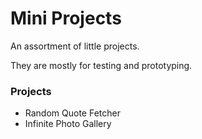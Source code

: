 # Mini Projects

An assortment of little projects.

They are mostly for testing and prototyping.

### Projects

* Random Quote Fetcher
* Infinite Photo Gallery
